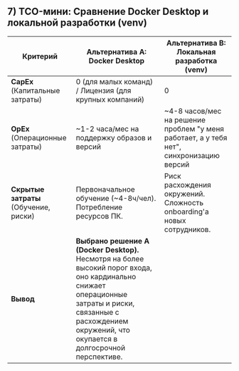 ## 7) TCO-мини: Сравнение Docker Desktop и локальной разработки (venv)

| Критерий | Альтернатива A: Docker Desktop | Альтернатива B: Локальная разработка (venv) |
|---|---|---|
| **CapEx** (Капитальные затраты) | 0 (для малых команд) / Лицензия (для крупных компаний) | 0 |
| **OpEx** (Операционные затраты) | ~1-2 часа/мес на поддержку образов и версий | ~4-8 часов/мес на решение проблем "у меня работает, а у тебя нет", синхронизацию версий |
| **Скрытые затраты** (Обучение, риски) | Первоначальное обучение (~4-8ч/чел). Потребление ресурсов ПК. | Риск расхождения окружений. Сложность onboarding'а новых сотрудников. |
| **Вывод** | **Выбрано решение A (Docker Desktop).** Несмотря на более высокий порог входа, оно кардинально снижает операционные затраты и риски, связанные с расхождением окружений, что окупается в долгосрочной перспективе. |
